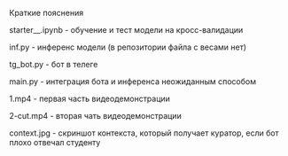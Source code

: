 Краткие пояснения 

starter__.ipynb - обучение и тест модели на кросс-валидации

inf.py - инференс  модели (в репозитории файла с весами нет)

tg_bot.py - бот в телеге

main.py - интеграция бота и инференса неожиданным способом



1.mp4 - первая часть видеодемонстрации

2-cut.mp4 - вторая чать видеодемонстрации

context.jpg - скриншот контекста, который получает куратор, если бот плохо отвечал студенту
